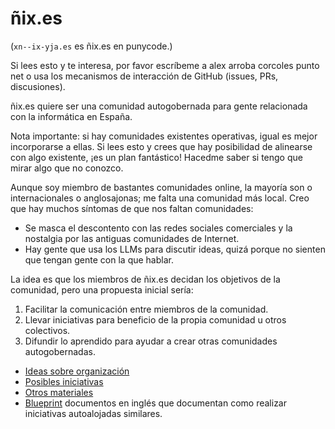 # ñix.es

(`xn--ix-yja.es` es ñix.es en punycode.)

Si lees esto y te interesa, por favor escríbeme a alex arroba corcoles punto net o usa los mecanismos de interacción de GitHub (issues, PRs, discusiones).

ñix.es quiere ser una comunidad autogobernada para gente relacionada con la informática en España.

Nota importante: si hay comunidades existentes operativas, igual es mejor incorporarse a ellas.
Si lees esto y crees que hay posibilidad de alinearse con algo existente, ¡es un plan fantástico!
Hacedme saber si tengo que mirar algo que no conozco.

Aunque soy miembro de bastantes comunidades online, la mayoría son o internacionales o anglosajonas; me falta una comunidad más local.
Creo que hay muchos síntomas de que nos faltan comunidades:

* Se masca el descontento con las redes sociales comerciales y la nostalgia por las antiguas comunidades de Internet.
* Hay gente que usa los LLMs para discutir ideas, quizá porque no sienten que tengan gente con la que hablar.

La idea es que los miembros de ñix.es decidan los objetivos de la comunidad, pero una propuesta inicial sería:

1. Facilitar la comunicación entre miembros de la comunidad.
2. Llevar iniciativas para beneficio de la propia comunidad u otros colectivos.
3. Difundir lo aprendido para ayudar a crear otras comunidades autogobernadas.

* [Ideas sobre organización](ideas-sobre-organizacion.md)
* [Posibles iniciativas](posibles-iniciativas.md)
* [Otros materiales](otros-materiales.md)
* [Blueprint](blueprint/) documentos en inglés que documentan como realizar iniciativas autoalojadas similares.
